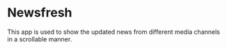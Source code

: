 # Newsfresh
This app is used to show the updated news from different media channels in a scrollable manner.

